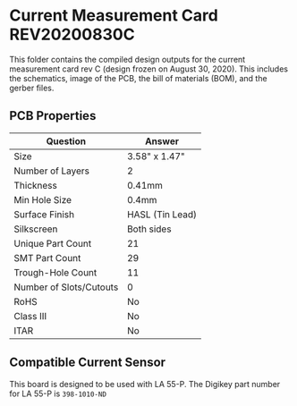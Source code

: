 # Current Measurement Card REV20200830C

This folder contains the compiled design outputs for the current measurement card rev C (design frozen on August 30, 2020). This includes the schematics, image of the PCB, the bill of materials (BOM), and the gerber files.

## PCB Properties
| Question          | Answer        |
|-------------------|---------------|
| Size              | 3.58" x 1.47"   |
| Number of Layers  | 2               |
| Thickness         | 0.41mm            |
| Min Hole Size     | 0.4mm           |
| Surface Finish    | HASL (Tin Lead) |
| Silkscreen        | Both sides      |
| Unique Part Count | 21            |
| SMT Part Count    | 29            |
| Trough-Hole Count | 11            |
| Number of Slots/Cutouts | 0           |
| RoHS                 | No          |
| Class III            | No          |
| ITAR                 | No          |

## Compatible Current Sensor
This board is designed to be used with LA 55-P. The Digikey part number for LA 55-P is `398-1010-ND`



